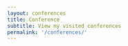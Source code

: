 ```yaml
---
layout: conferences
title: Conference
subtitle: View my visited conferences
permalink: '/conferences/'
---
```

